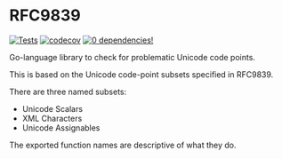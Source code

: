 # RFC9839

[![Tests](https://github.com/timbray/quamina/actions/workflows/go-unit-tests.yaml/badge.svg)](https://github.com/timbray/quamina/actions/workflows/go-unit-tests.yaml)
[![codecov](https://codecov.io/gh/timbray/RFC9839/branch/main/graph/badge.svg?token=TC7MW723JO)](https://codecov.io/gh/timbray/RFC9839)
[![0 dependencies!](https://0dependencies.dev/0dependencies.svg)](https://0dependencies.dev)

Go-language library to check for problematic Unicode code points.

This is based on the Unicode code-point subsets specified in RFC9839.

There are three named subsets:
- Unicode Scalars
- XML Characters
- Unicode Assignables

The exported function names are descriptive of what they do.


